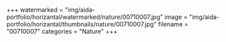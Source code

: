 +++
watermarked = "img/aida-portfolio/horizantal/watermarked/nature/00710007.jpg"
image = "img/aida-portfolio/horizantal/thumbnails/nature/00710007.jpg"
filename = "00710007"
categories = "Nature"
+++
